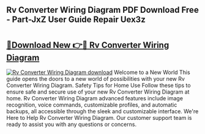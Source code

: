 ## Rv Converter Wiring Diagram PDF Download Free - Part-JxZ User Guide Repair Uex3z

# <h2><a href="http://dfn2y8.blite.top/?on=Rv+Converter+Wiring+Diagram">🔗Download New 👉🔴 Rv Converter Wiring Diagram</a></h2>

[![Rv Converter Wiring Diagram download](https://i.imgur.com/lujVjoI.png)](http://dfn2y8.blite.top/?on=Rv+Converter+Wiring+Diagram)
Welcome to a New World This guide opens the doors to a new world of possibilities with your new Rv Converter Wiring Diagram. Safety Tips for Home Use Follow these tips to ensure safe and secure use of your new Rv Converter Wiring Diagram at home. Rv Converter Wiring Diagram advanced features include image recognition, voice commands, customizable profiles, and automatic backups, all accessible through the sleek and customizable interface. We're Here to Help Rv Converter Wiring Diagram. Our customer support team is ready to assist you with any questions or concerns.
